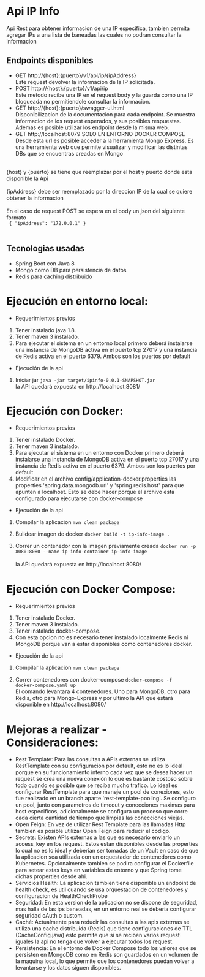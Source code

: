 # Api IP Info
Api Rest para obtener informacion de una IP especifica, tambien permita agregar IPs a una lista de baneadas las cuales no podran consultar la informacion

## Endpoints disponibles
* GET http://{host}:{puerto}/v1/api/ip/{ipAddress}
<br> Este request devolver la informacion de la IP solicitada. </br>
* POST http://{host}:{puerto}/v1/api/ip
<br> Este metodo recibe una IP en el request body y la guarda como una IP bloqueada no permitiendole consultar la informacion.</br>
* GET http://{host}:{puerto}/swagger-ui.html
<br> Disponibilizacion de la documentacion para cada endpoint. Se muestra informacion de los request esperados, y sus posibles respuestas.
Ademas es posible utilizar los endpoint desde la misma web.</br>
* GET http://localhost:8079  SOLO EN ENTORNO DOCKER COMPOSE
<br> Desde esta url es posible acceder a la herramienta Mongo Express. Es una herramienta web que permite visualizar y modificar las distintas DBs que se encuentras creadas en Mongo</br>

<br> {host} y {puerto} se tiene que reemplazar por el host y puerto donde esta disponible la Api </br>
<br> {ipAddress} debe ser reemplazado por la direccion IP de la cual se quiere obtener la informacion </br>
<br> En el caso de request POST se espera en el body un json del siguiente formato </br>
<code> { "ipAddress": "172.0.0.1" } </code><br>


## Tecnologias usadas
* Spring Boot con Java 8
* Mongo como DB para persistencia de datos
* Redis para caching distribuido

# Ejecución en entorno local:

* Requerimientos previos
1) Tener instalado java 1.8.
2) Tener maven 3 instalado.
3) Para ejecutar el sistema en un entorno local primero deberá instalarse una instancia de MongoDB activa en el puerto tcp 27017 y una instancia de Redis activa en el puerto 6379. Ambos son los puertos por default

* Ejecución de la api
1) Iniciar jar
<code>java -jar target/ipinfo-0.0.1-SNAPSHOT.jar </code>
<br>la API quedará expuesta en http://localhost:8081/

# Ejecución con Docker:

* Requerimientos previos
1) Tener instalado Docker.
2) Tener maven 3 instalado.
3) Para ejecutar el sistema en un entorno con Docker primero deberá instalarse una instancia de MongoDB activa en el puerto tcp 27017 y una instancia de Redis activa en el puerto 6379. Ambos son los puertos por default
4) Modificar en el archivo config/application-docker.properties las properties 'spring.data.mongodb.uri' y 'spring.redis.host' para que apunten a localhost. Esto se debe hacer porque el archivo esta configurado para ejecutarse con docker-compose 

* Ejecución de la api
1) Compilar la aplicacion 
<code>mvn clean package</code>

2) Buildear imagen de docker 
<code>docker build -t ip-info-image . </code>

3) Correr un contenedor con la imagen previamente creada
<code>docker run -p 8080:8080 --name ip-info-container ip-info-image </code>
<br>la API quedará expuesta en http://localhost:8080/


# Ejecución con Docker Compose:

* Requerimientos previos
1) Tener instalado Docker.
2) Tener maven 3 instalado.
3) Tener instalado docker-compose.
4) Con esta opcion no es necesario tener instalado localmente Redis ni MongoDB porque van a estar disponibles como contenedores docker. 

* Ejecución de la api
1) Compilar la aplicacion 
<code>mvn clean package</code>

2) Correr contenedores con docker-compose
<code>docker-compose -f docker-compose.yaml up </code>
<br>El comando levantara 4 contenedores. Uno para MongoDB, otro para Redis, otro para Mongo-Express y por ultimo la API que estará disponible en http://localhost:8080/


# Mejoras a realizar - Consideraciones:

* Rest Template: Para las consultas a APIs externas se utiliza RestTemplate con su configuracion por default, esto no es lo ideal porque en su funcionamiento interno cada vez que se desea hacer un request se crea una nueva conexión
lo que es bastante costoso sobre todo cuando es posible que se reciba mucho trafico. Lo ideal es configurar RestTemplate para que maneje un pool de conexiones, esto fue realizado en un branch aparte 'rest-tempĺate-pooling'. Se configuro un pool, junto con parametros de timeout y conecciones maximas para host especificos, adicionalmente se configura un proceso 
que corre cada cierta cantidad de tiempo que limpias las conecciones viejas.
* Open Feign: En vez de utilizar Rest Template para las llamadas Http tambien es posible utilizar Open Feign para reducir el codigo.  
* Secrets: Existen APIs externas a las que es necesario enviarlo un access_key en los request. Estos estan disponibles desde las properties lo cual no es lo ideal y deberian ser tomadas de un Vault en caso de que la aplicacion sea utilizada con un orquestador de contenedores como Kubernetes.
Opcionalmente tambien se podira configurar el Dockerfile para setear estas keys en variables de entorno y que Spring tome dichas properties desde ahi.     
* Servicios Health: La aplicacion tambien tiene disponible un endpoint de health check, es util cuando se usa orquestacion de contenedores y configuracion de HealthCheckProbe 
* Seguridad: En esta version de la aplicacion no se dispone de seguridad, mas halla de las ips baneadas, en un entorno real se deberia configurar seguridad oAuth o custom.
* Caché: Actualmente para reducir las consultas a las apis externas se utilizo una cache distribuida (Redis) que tiene configuraciones de TTL (CacheConfig.java) esto permite que si se reciben varios request iguales la api no tenga que volver a ejecutar todos los request. 
* Persistencia: En el entorno de Docker Compose todo los valores que se persisten en MongoDB como en Redis son guardados en un volumen de la maquina local, lo que permite que los contenedores puedan volver a levantarse y los datos siguen disponibles. 